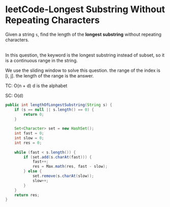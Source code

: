 # leetCode-Longest Substring Without Repeating Characters

Given a string `s`, find the length of the **longest substring** without repeating characters.

\
In this question, the keyword is the longest substring instead of subset, so it is a continuous range in the string.

We use the sliding window to solve this question. the range of the index is \[i, j]. the length of the range is the answer.

TC: O(n + d) d is the alphabet

SC: O(d)

```java
public int lengthOfLongestSubstring(String s) {
    if (s == null || s.length() == 0) {
        return 0;
    }
    
    Set<Character> set = new HashSet();
    int fast = 0;
    int slow = 0;
    int res = 0;
    
    while (fast < s.length()) {
        if (set.add(s.charAt(fast))) {
            fast++;
            res = Max.math(res, fast - slow);
        } else {
            set.remove(s.charAt(slow));
            slow++;
        }
    }
    return res;
}
```
